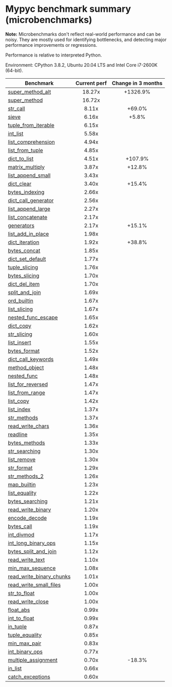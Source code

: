 # Mypyc benchmark summary (microbenchmarks)

**Note:** Microbenchmarks don't reflect real-world performance and can be noisy.
           They are mostly used for identifying bottlenecks, and detecting major performance
           improvements or regressions.

Performance is relative to interpreted Python.

Environment: CPython 3.8.2, Ubuntu 20.04 LTS and Intel Core i7-2600K (64-bit).

| Benchmark | Current perf | Change in 3 months |
| --- | :---: | :---: |
| [super_method_alt](benchmarks/super_method_alt.md) | 18.27x | +1326.9% |
| [super_method](benchmarks/super_method.md) | 16.72x |  |
| [str_call](benchmarks/str_call.md) | 8.11x | +69.0% |
| [sieve](benchmarks/sieve.md) | 6.16x | +5.8% |
| [tuple_from_iterable](benchmarks/tuple_from_iterable.md) | 6.15x |  |
| [int_list](benchmarks/int_list.md) | 5.58x |  |
| [list_comprehension](benchmarks/list_comprehension.md) | 4.94x |  |
| [list_from_tuple](benchmarks/list_from_tuple.md) | 4.85x |  |
| [dict_to_list](benchmarks/dict_to_list.md) | 4.51x | +107.9% |
| [matrix_multiply](benchmarks/matrix_multiply.md) | 3.87x | +12.8% |
| [list_append_small](benchmarks/list_append_small.md) | 3.43x |  |
| [dict_clear](benchmarks/dict_clear.md) | 3.40x | +15.4% |
| [bytes_indexing](benchmarks/bytes_indexing.md) | 2.66x |  |
| [dict_call_generator](benchmarks/dict_call_generator.md) | 2.56x |  |
| [list_append_large](benchmarks/list_append_large.md) | 2.27x |  |
| [list_concatenate](benchmarks/list_concatenate.md) | 2.17x |  |
| [generators](benchmarks/generators.md) | 2.17x | +15.1% |
| [list_add_in_place](benchmarks/list_add_in_place.md) | 1.98x |  |
| [dict_iteration](benchmarks/dict_iteration.md) | 1.92x | +38.8% |
| [bytes_concat](benchmarks/bytes_concat.md) | 1.85x |  |
| [dict_set_default](benchmarks/dict_set_default.md) | 1.77x |  |
| [tuple_slicing](benchmarks/tuple_slicing.md) | 1.76x |  |
| [bytes_slicing](benchmarks/bytes_slicing.md) | 1.70x |  |
| [dict_del_item](benchmarks/dict_del_item.md) | 1.70x |  |
| [split_and_join](benchmarks/split_and_join.md) | 1.69x |  |
| [ord_builtin](benchmarks/ord_builtin.md) | 1.67x |  |
| [list_slicing](benchmarks/list_slicing.md) | 1.67x |  |
| [nested_func_escape](benchmarks/nested_func_escape.md) | 1.65x |  |
| [dict_copy](benchmarks/dict_copy.md) | 1.62x |  |
| [str_slicing](benchmarks/str_slicing.md) | 1.60x |  |
| [list_insert](benchmarks/list_insert.md) | 1.55x |  |
| [bytes_format](benchmarks/bytes_format.md) | 1.52x |  |
| [dict_call_keywords](benchmarks/dict_call_keywords.md) | 1.49x |  |
| [method_object](benchmarks/method_object.md) | 1.48x |  |
| [nested_func](benchmarks/nested_func.md) | 1.48x |  |
| [list_for_reversed](benchmarks/list_for_reversed.md) | 1.47x |  |
| [list_from_range](benchmarks/list_from_range.md) | 1.47x |  |
| [list_copy](benchmarks/list_copy.md) | 1.42x |  |
| [list_index](benchmarks/list_index.md) | 1.37x |  |
| [str_methods](benchmarks/str_methods.md) | 1.37x |  |
| [read_write_chars](benchmarks/read_write_chars.md) | 1.36x |  |
| [readline](benchmarks/readline.md) | 1.35x |  |
| [bytes_methods](benchmarks/bytes_methods.md) | 1.33x |  |
| [str_searching](benchmarks/str_searching.md) | 1.30x |  |
| [list_remove](benchmarks/list_remove.md) | 1.30x |  |
| [str_format](benchmarks/str_format.md) | 1.29x |  |
| [str_methods_2](benchmarks/str_methods_2.md) | 1.26x |  |
| [map_builtin](benchmarks/map_builtin.md) | 1.23x |  |
| [list_equality](benchmarks/list_equality.md) | 1.22x |  |
| [bytes_searching](benchmarks/bytes_searching.md) | 1.21x |  |
| [read_write_binary](benchmarks/read_write_binary.md) | 1.20x |  |
| [encode_decode](benchmarks/encode_decode.md) | 1.19x |  |
| [bytes_call](benchmarks/bytes_call.md) | 1.19x |  |
| [int_divmod](benchmarks/int_divmod.md) | 1.17x |  |
| [int_long_binary_ops](benchmarks/int_long_binary_ops.md) | 1.15x |  |
| [bytes_split_and_join](benchmarks/bytes_split_and_join.md) | 1.12x |  |
| [read_write_text](benchmarks/read_write_text.md) | 1.10x |  |
| [min_max_sequence](benchmarks/min_max_sequence.md) | 1.08x |  |
| [read_write_binary_chunks](benchmarks/read_write_binary_chunks.md) | 1.01x |  |
| [read_write_small_files](benchmarks/read_write_small_files.md) | 1.00x |  |
| [str_to_float](benchmarks/str_to_float.md) | 1.00x |  |
| [read_write_close](benchmarks/read_write_close.md) | 1.00x |  |
| [float_abs](benchmarks/float_abs.md) | 0.99x |  |
| [int_to_float](benchmarks/int_to_float.md) | 0.99x |  |
| [in_tuple](benchmarks/in_tuple.md) | 0.87x |  |
| [tuple_equality](benchmarks/tuple_equality.md) | 0.85x |  |
| [min_max_pair](benchmarks/min_max_pair.md) | 0.83x |  |
| [int_binary_ops](benchmarks/int_binary_ops.md) | 0.77x |  |
| [multiple_assignment](benchmarks/multiple_assignment.md) | 0.70x | -18.3% |
| [in_list](benchmarks/in_list.md) | 0.66x |  |
| [catch_exceptions](benchmarks/catch_exceptions.md) | 0.60x |  |
